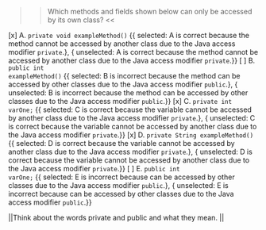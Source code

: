>>Which methods and fields shown below can only be accessed by its own class? <<

[x] A. <code>private void exampleMethod()</code> {{ selected: A is correct because the method cannot be accessed by another class due to the Java access modifier <code>private</code>.}, { unselected: A is correct because the method cannot be accessed by another class due to the Java access modifier <code>private</code>.}}
[ ] B. <code>public int exampleMethod()</code> {{ selected: B is incorrect because the method can be accessed by other classes due to the Java access modifier <code>public</code>.}, { unselected: B is incorrect because the method can be accessed by other classes due to the Java access modifier <code>public</code>.}}
[x] C. <code>private int varOne;</code> {{ selected: C is correct because the variable cannot be accessed by another class due to the Java access modifier <code>private</code>.}, { unselected: C is correct because the variable cannot be accessed by another class due to the Java access modifier <code>private</code>.}}
[x] D. <code>private String exampleMethod()</code> {{ selected: D is correct because the variable cannot be accessed by another class due to the Java access modifier <code>private</code>.}, { unselected: D is correct because the variable cannot be accessed by another class due to the Java access modifier <code>private</code>.}}
[ ] E. <code>public int varOne;</code> {{ selected: E is incorrect because can be accessed by other classes due to the Java access modifier <code>public</code>.}, { unselected: E is incorrect because can be accessed by other classes due to the Java access modifier <code>public</code>.}}

||Think about the words private and public and what they mean. ||
